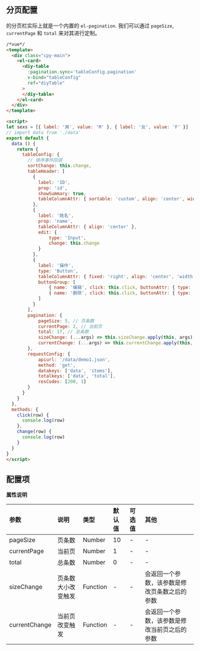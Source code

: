 ## 分页配置
的分页栏实际上就是一个内置的 `el-pagination`. 我们可以通过 `pageSize`, `currentPage` 和 `total` 来对其进行定制。

```html
/*vue*/
<template>
  <div class="cpy-main">
    <el-card>
      <diy-table
        :pagination.sync='tableConfig.pagination'
        v-bind="tableConfig"
        ref="diyTable"
      >
      </diy-table>
    </el-card>
  </div>
</template>

<script>
let sexs = [{ label: '男', value: 'M' }, { label: '女', value: 'F' }]
// import data from './data'
export default {
  data () {
    return {
      tableConfig: {
        // 排序事件回调
        sortChange: this.change,
        tableHeader: [
          {
            label: 'ID',
            prop: 'id',
            showSummary: true,
            tableColumnAttr: { sortable: 'custom', align: 'center', width: '80' }
          },
          {
            label: '姓名',
            prop: 'name',
            tableColumnAttr: { align: 'center' },
            edit: {
                type: 'Input',
                change: this.change
            }
          },
          {
            label: '操作',
            type: 'Button',
            tableColumnAttr: { fixed: 'right', align: 'center', 'width': '250px' },
            buttonGroup: [
                { name: '编辑', click: this.click, buttonAttr: { type: 'primary' }, hidKey: 'buttonHid' },
                { name: '删除', click: this.click, buttonAttr: { type: 'danger' } }
            ]
          }
        ],
        pagination: {
            pageSize: 5, // 页条数
            currentPage: 2, // 当前页
            total: 17, // 总条数
            sizeChange: (...args) => this.sizeChange.apply(this, args), // 页条数大小改变触发
            currentChange: (...args) => this.currentChange.apply(this, args) // 当前页改变触发
        },
        requestConfig: {
            apiurl: '/data/demo1.json',
            method: 'get',
            datakeys: ['data', 'items'],
            totalkeys: ['data', 'total'],
            resCodes: [200, 1]
        }
      }
    }
  },
  methods: {
    click(row) {
      console.log(row)
    },
    change(row) {
      console.log(row)
    }
  }
}
</script>
```

## 配置项
**属性说明**

| 参数 | 说明 | 类型 | 默认值 | 可选值 | 其他 |
| :------------ | :------------ | :------------ | :------------ | :------------ | :------------ |
| pageSize | 页条数 | Number | 10 | - | - |
| currentPage | 当前页 | Number | 1 | - | - |
| total | 总条数 | Number | 0 | - | - |
| sizeChange | 页条数大小改变触发 | Function | - | - | 会返回一个参数，该参数是修改页条数之后的参数 |
| currentChange | 当前页改变触发 | Function | - | - | 会返回一个参数，该参数是修改当前页之后的参数 |